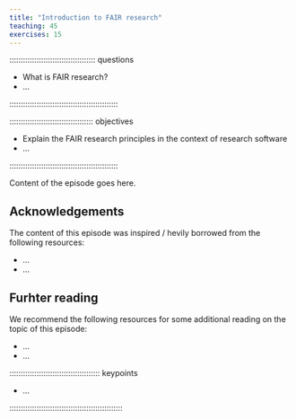 ```yaml
---
title: "Introduction to FAIR research"
teaching: 45
exercises: 15
---
```


:::::::::::::::::::::::::::::::::::::: questions 

- What is FAIR research?
-  ...

::::::::::::::::::::::::::::::::::::::::::::::::

::::::::::::::::::::::::::::::::::::: objectives

- Explain the FAIR research principles in the context of research software
- ...

::::::::::::::::::::::::::::::::::::::::::::::::



Content of the episode goes here.


## Acknowledgements

The content of this episode was inspired / hevily borrowed from the following resources:

- ...
- ...

## Furhter reading

We recommend the following resources for some additional reading on the topic of this episode:

- ...
- ...




:::::::::::::::::::::::::::::::::::::::: keypoints

- ...

::::::::::::::::::::::::::::::::::::::::::::::::::
